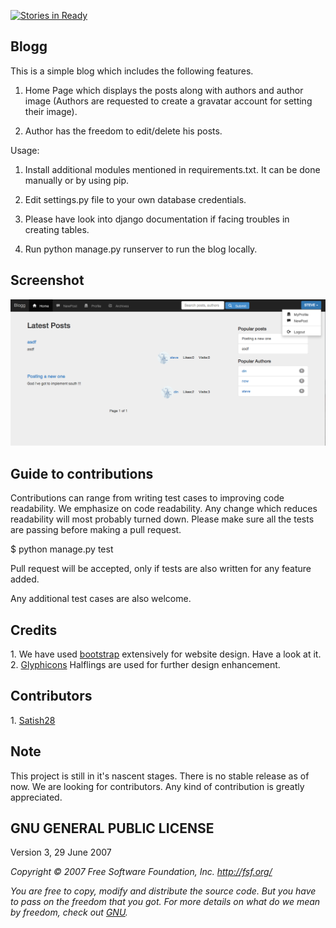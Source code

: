 [![Stories in Ready](https://badge.waffle.io/dineshs91/test_blog.png?label=ready&title=Ready)](https://waffle.io/dineshs91/test_blog)

<h2>Blogg</h2>
This is a simple blog which includes the following features. 

1) Home Page which displays the posts along with authors and author image (Authors are requested to create a gravatar account for setting their image).

2) Author has the freedom to edit/delete his posts. 

Usage: 

1) Install additional modules mentioned in requirements.txt. It can be done manually or by using pip.

2) Edit settings.py file to your own database credentials.

3) Please have look into django documentation if facing troubles in creating tables. 

4) Run python manage.py runserver to run the blog locally. 

<h2>Screenshot</h2>

![Alt text](https://github.com/Dineshs91/test_blog/blob/dev/screenshot.png?raw=true "Sample screenshot")

<h2>Guide to contributions</h2>

Contributions can range from writing test cases to improving code readability.
We emphasize on code readability. Any change which reduces readability will most probably turned down.
Please make sure all the tests are passing before making a pull request.

$ python manage.py test

Pull request will be accepted, only if tests are also written for any feature added.

Any additional test cases are also welcome.

<h2>Credits</h2>
1. We have used <a href="http://getbootstrap.com/">bootstrap</a> extensively for website design. 
Have a look at it.
2. <a href="http://glyphicons.com/">Glyphicons</a> Halflings are used for further design enhancement.
 
<h2>Contributors</h2>
1. <a href="https://github.com/satish28">Satish28</a>
 
<h2>Note</h2>
This project is still in it's nascent stages. There is no stable release as of now. We are looking for
contributors. Any kind of contribution is greatly appreciated.

<h2>GNU GENERAL PUBLIC LICENSE</h2>

Version 3, 29 June 2007

<i>Copyright © 2007 Free Software Foundation, Inc. <http://fsf.org/><i>

You are free to copy, modify and distribute the source code. But you have to pass on the freedom that
you got. For more details on what do we mean by freedom, check out <a href="http://www.gnu.org/philosophy/free-sw.html">GNU</a>.
